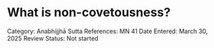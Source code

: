 # What is non-covetousness?

Category: Anabhijjhā
Sutta References: MN 41
Date Entered: March 30, 2025
Review Status: Not started
